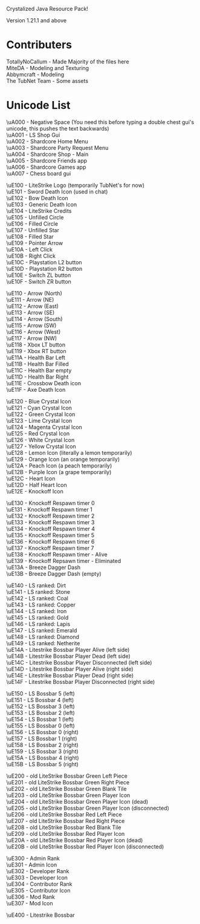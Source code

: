 Crystalized Java Resource Pack!

Version 1.21.1 and above

# Contributers
TotallyNoCallum - Made Majority of the files here<br>
MiteDA - Modeling and Texturing<br>
Abbymcraft - Modeling<br>
The TubNet Team - Some assets<br>

# Unicode List
\uA000 - Negative Space (You need this before typing a double chest gui's unicode, this pushes the text backwards) <br>
\uA001 - LS Shop Gui <br>
\uA002 - Shardcore Home Menu <br>
\uA003 - Shardcore Party Request Menu <br>
\uA004 - Shardcore Shop - Main <br>
\uA005 - Shardcore Friends app <br>
\uA006 - Shardcore Games app <br>
\uA007 - Chess board gui <br>

\uE100 - LiteStrike Logo (temporarily TubNet's for now) <br>
\uE101 - Sword Death Icon (used in chat) <br>
\uE102 - Bow Death Icon <br>
\uE103 - Generic Death Icon <br>
\uE104 - LiteStrike Credits <br>
\uE105 - Unfilled Circle <br>
\uE106 - Filled Circle <br>
\uE107 - Unfilled Star <br>
\uE108 - Filled Star <br>
\uE109 - Pointer Arrow <br>
\uE10A - Left Click <br>
\uE10B - Right Click <br>
\uE10C - Playstation L2 button <br>
\uE10D - Playstation R2 button <br>
\uE10E - Switch ZL button <br>
\uE10F - Switch ZR button <br>

\uE110 - Arrow (North) <br>
\uE111 - Arrow (NE) <br>
\uE112 - Arrow (East) <br>
\uE113 - Arrow (SE) <br>
\uE114 - Arrow (South) <br>
\uE115 - Arrow (SW) <br>
\uE116 - Arrow (West) <br>
\uE117 - Arrow (NW) <br>
\uE118 - Xbox LT button <br>
\uE119 - Xbox RT button <br>
\uE11A - Health Bar Left <br>
\uE11B - Health Bar Filled <br>
\uE11C - Health Bar empty <br>
\uE11D - Health Bar Right <br>
\uE11E - Crossbow Death icon <br>
\uE11F - Axe Death Icon <br>

\uE120 - Blue Crystal Icon <br>
\uE121 - Cyan Crystal Icon <br>
\uE122 - Green Crystal Icon <br>
\uE123 - Lime Crystal Icon <br>
\uE124 - Magenta Crystal Icon <br>
\uE125 - Red Crystal Icon <br>
\uE126 - White Crystal Icon <br>
\uE127 - Yellow Crystal Icon <br>
\uE128 - Lemon Icon (literally a lemon temporarily) <br>
\uE129 - Orange Icon (an orange temporarily) <br>
\uE12A - Peach Icon (a peach temporarily) <br>
\uE12B - Purple Icon (a grape temporarily) <br>
\uE12C - Heart Icon <br>
\uE12D - Half Heart Icon <br>
\uE12E - Knockoff Icon <br>

\uE130 - Knockoff Respawn timer 0 <br>
\uE131 - Knockoff Respawn timer 1 <br>
\uE132 - Knockoff Respawn timer 2 <br>
\uE133 - Knockoff Respawn timer 3 <br>
\uE134 - Knockoff Respawn timer 4 <br>
\uE135 - Knockoff Respawn timer 5 <br>
\uE136 - Knockoff Respawn timer 6 <br>
\uE137 - Knockoff Respawn timer 7 <br>
\uE138 - Knockoff Respawn timer - Alive <br>
\uE139 - Knockoff Repsawn timer - Eliminated <br>
\uE13A - Breeze Dagger Dash <br>
\uE13B - Breeze Dagger Dash (empty) <br>

\uE140 - LS ranked: Dirt <br>
\uE141 - LS ranked: Stone <br>
\uE142 - LS ranked: Coal <br>
\uE143 - LS ranked: Copper <br>
\uE144 - LS ranked: Iron <br>
\uE145 - LS ranked: Gold <br>
\uE146 - LS ranked: Lapis <br>
\uE147 - LS ranked: Emerald <br>
\uE148 - LS ranked: Diamond <br>
\uE149 - LS ranked: Netherite <br>
\uE14A - Litestrike Bossbar Player Alive (left side)<br>
\uE14B - Litestrike Bossbar Player Dead (left side)<br>
\uE14C - Litestrike Bossbar Player Disconnected (left side)<br>
\uE14D - Litestrike Bossbar Player Alive (right side)<br>
\uE14E - Litestrike Bossbar Player Dead (right side)<br>
\uE14F - Litestrike Bossbar Player Disconnected (right side)<br>

\uE150 - LS Bossbar 5 (left)<br>
\uE151 - LS Bossbar 4 (left)<br>
\uE152 - LS Bossbar 3 (left)<br>
\uE153 - LS Bossbar 2 (left)<br>
\uE154 - LS Bossbar 1 (left)<br>
\uE155 - LS Bossbar 0 (left)<br>
\uE156 - LS Bossbar 0 (right)<br>
\uE157 - LS Bossbar 1 (right)<br>
\uE158 - LS Bossbar 2 (right)<br>
\uE159 - LS Bossbar 3 (right)<br>
\uE15A - LS Bossbar 4 (right)<br>
\uE15B - LS Bossbar 5 (right)<br>

\uE200 - old LiteStrike Bossbar Green Left Piece <br>
\uE201 - old LiteStrike Bossbar Green Right Piece <br>
\uE202 - old LiteStrike Bossbar Green Blank Tile <br>
\uE203 - old LiteStrike Bossbar Green Player Icon <br>
\uE204 - old LiteStrike Bossbar Green Player Icon (dead) <br>
\uE205 - old LiteStrike Bossbar Green Player Icon (disconnected) <br>
\uE206 - old LiteStrike Bossbar Red Left Piece <br>
\uE207 - old LiteStrike Bossbar Red Right Piece <br>
\uE208 - old LiteStrike Bossbar Red Blank Tile <br>
\uE209 - old LiteStrike Bossbar Red Player Icon <br>
\uE20A - old LiteStrike Bossbar Red Player Icon (dead) <br>
\uE20B - old LiteStrike Bossbar Red Player Icon (disconnected) <br>

\uE300 - Admin Rank  <br>
\uE301 - Admin Icon <br>
\uE302 - Developer Rank <br>
\uE303 - Developer Icon <br>
\uE304 - Contributor Rank <br>
\uE305 - Contributor Icon <br>
\uE306 - Mod Rank <br>
\uE307 - Mod Icon <br>

\uE400 - Litestrike Bossbar <br>